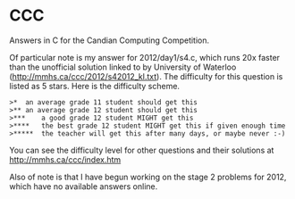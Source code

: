 CCC
===
Answers in C for the Candian Computing Competition.

Of particular note is my answer for 2012/day1/s4.c, which runs 20x faster than
the unofficial solution linked to by University of Waterloo
(http://mmhs.ca/ccc/2012/s42012_kl.txt). The difficulty for this question is
listed as 5 stars. Here is the difficulty scheme.
```
>*	an average grade 11 student should get this
>**	an average grade 12 student should get this
>***	a good grade 12 student MIGHT get this
>****	the best grade 12 student MIGHT get this if given enough time
>*****	the teacher will get this after many days, or maybe never :-)
```

You can see the difficulty level for other questions and their solutions at
http://mmhs.ca/ccc/index.htm

Also of note is that I have begun working on the stage 2 problems for 2012,
which have no available answers online.
